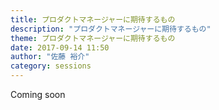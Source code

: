 ```yaml
---
title: プロダクトマネージャーに期待するもの
description: "プロダクトマネージャーに期待するもの"
theme: プロダクトマネージャーに期待するもの
date: 2017-09-14 11:50
author: "佐藤 裕介"
category: sessions
---
```

Coming soon
